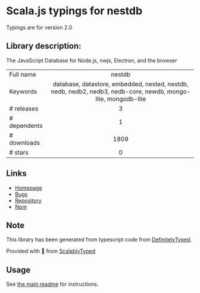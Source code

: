
# Scala.js typings for nestdb

Typings are for version 2.0

## Library description:
The JavaScript Database for Node.js, nwjs, Electron, and the browser

|                    |                 |
| ------------------ | :-------------: |
| Full name          | nestdb |
| Keywords           | database, datastore, embedded, nested, nestdb, nedb, nedb2, nedb3, nedb-core, newdb, mongo-lite, mongodb-lite |
| # releases         | 3 |
| # dependents       | 1 |
| # downloads        | 1809 |
| # stars            | 0 |

## Links
- [Homepage](https://www.npmjs.com/package/nestdb)
- [Bugs](https://github.com/JamesMGreene/nestdb/issues)
- [Repository](https://github.com/JamesMGreene/nestdb)
- [Npm](https://www.npmjs.com/package/nestdb)
    


## Note
This library has been generated from typescript code from [DefinitelyTyped](https://definitelytyped.org).

Provided with :purple_heart: from [ScalablyTyped](https://github.com/oyvindberg/ScalablyTyped)

## Usage
See [the main readme](../../readme.md) for instructions.


